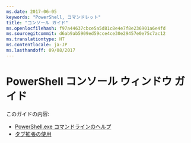 ```yaml
---
ms.date: 2017-06-05
keywords: "PowerShell, コマンドレット"
title: "コンソール ガイド"
ms.openlocfilehash: f97a44637cbce5a5d81c8e4e7f8e236901a6e4fd
ms.sourcegitcommit: d6ab9ab5909ed59cce4ce30e29457e0e75c7ac12
ms.translationtype: HT
ms.contentlocale: ja-JP
ms.lasthandoff: 09/08/2017
---
```

# <a name="powershell-console-window-guide"></a>PowerShell コンソール ウィンドウ ガイド

このガイドの内容:
- [PowerShell.exe コマンドラインのヘルプ](console/PowerShell.exe-Command-Line-Help.md)
- [タブ拡張の使用](console/Using-Tab-Expansion.md)

